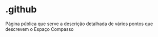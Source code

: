 # .github
Página pública que serve a descrição detalhada de vários pontos que descrevem o Espaço Compasso
